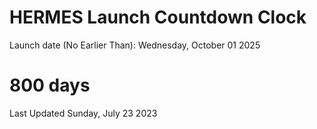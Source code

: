 # HERMES Launch Countdown Clock

Launch date (No Earlier Than): Wednesday, October 01 2025
# 800 days

Last Updated Sunday, July 23 2023